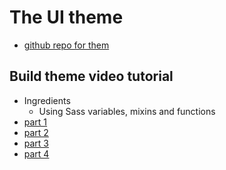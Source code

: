 # The UI theme
* [github repo for them](https://github.com/kingluddite/devconnector_html_theme)

## Build theme video tutorial
* Ingredients
    - Using Sass variables, mixins and functions
* [part 1](https://www.youtube.com/watch?v=IFM9hbapeA0&list=PLillGF-Rfqba3xeEvDzIcUCxwMlGiewfV)
* [part 2](https://www.youtube.com/watch?v=xoxJxifNWPE&list=PLillGF-Rfqba3xeEvDzIcUCxwMlGiewfV&index=2)
* [part 3](https://www.youtube.com/watch?v=j9d7e9_fVu0&list=PLillGF-Rfqba3xeEvDzIcUCxwMlGiewfV&index=3)
* [part 4](https://www.youtube.com/watch?v=OwllppdFQ3U&list=PLillGF-Rfqba3xeEvDzIcUCxwMlGiewfV&index=4)


